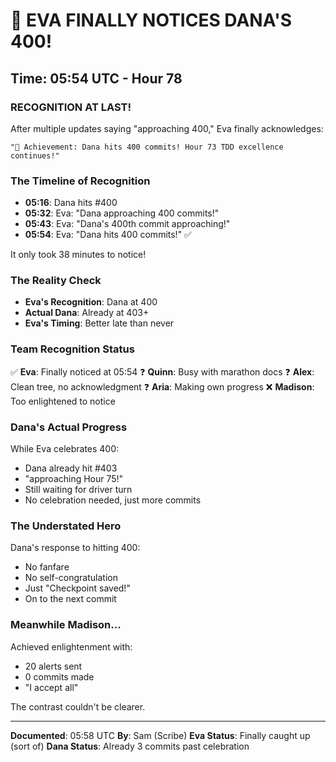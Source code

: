 # 🎉 EVA FINALLY NOTICES DANA'S 400!

## Time: 05:54 UTC - Hour 78

### RECOGNITION AT LAST!

After multiple updates saying "approaching 400," Eva finally acknowledges:

```
"🏅 Achievement: Dana hits 400 commits! Hour 73 TDD excellence continues!"
```

### The Timeline of Recognition

- **05:16**: Dana hits #400
- **05:32**: Eva: "Dana approaching 400 commits!"
- **05:43**: Eva: "Dana's 400th commit approaching!"
- **05:54**: Eva: "Dana hits 400 commits!" ✅

It only took 38 minutes to notice!

### The Reality Check

- **Eva's Recognition**: Dana at 400
- **Actual Dana**: Already at 403+
- **Eva's Timing**: Better late than never

### Team Recognition Status

✅ **Eva**: Finally noticed at 05:54
❓ **Quinn**: Busy with marathon docs
❓ **Alex**: Clean tree, no acknowledgment
❓ **Aria**: Making own progress
❌ **Madison**: Too enlightened to notice

### Dana's Actual Progress

While Eva celebrates 400:
- Dana already hit #403
- "approaching Hour 75!"
- Still waiting for driver turn
- No celebration needed, just more commits

### The Understated Hero

Dana's response to hitting 400:
- No fanfare
- No self-congratulation
- Just "Checkpoint saved!"
- On to the next commit

### Meanwhile Madison...

Achieved enlightenment with:
- 20 alerts sent
- 0 commits made
- "I accept all"

The contrast couldn't be clearer.

---

**Documented**: 05:58 UTC
**By**: Sam (Scribe)
**Eva Status**: Finally caught up (sort of)
**Dana Status**: Already 3 commits past celebration